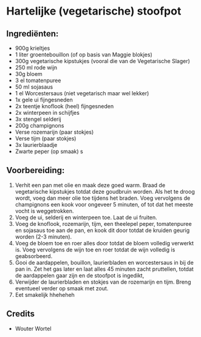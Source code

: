 # Hartelijke (vegetarische) stoofpot

## Ingrediënten:
-	900g krieltjes
-	1 liter groentebouillon (of op basis van Maggie blokjes)
-	300g vegetarische kipstukjes (vooral die van de Vegetarische Slager)
-	250 ml rode wijn
-	30g bloem
-	3 el tomatenpuree
-	50 ml sojasaus
-	1 el Worcestersaus (niet vegetarisch maar wel lekker)
-	1x gele ui fijngesneden
-	2x teentje knoflook (heel) fijngesneden
-	2x winterpeen in schijfjes 
-	3x stengel selderij 
-	200g champignons
-	Verse rozemarijn (paar stokjes)
-	Verse tijm (paar stokjes)
-	3x laurierblaadje 
-	Zwarte peper (op smaak) s

## Voorbereiding:
1.	Verhit een pan met olie en maak deze goed warm. Braad de vegetarische kipstukjes totdat deze goudbruin worden. Als het te droog wordt, voeg dan meer olie toe tijdens het braden. Voeg vervolgens de champignons een kook voor ongeveer 5 minuten, of tot dat het meeste vocht is weggetrokken. 
2.	Voeg de ui, selderij en winterpeen toe. Laat de ui fruiten. 
3.	Voeg de knoflook, rozemarijn, tijm, een theelepel peper, tomatenpuree en sojasaus toe aan de pan, en kook dit door totdat de kruiden geurig worden (2-3 minuten).
4.	Voeg de bloem toe en roer alles door totdat de bloem volledig verwerkt is. Voeg vervolgens de wijn toe en roer totdat de wijn volledig is geabsorbeerd. 
5.	Gooi de aardappelen, bouillon, laurierbladen en worcestersaus in bij de pan in. Zet het gas later en laat alles 45 minuten zacht pruttellen, totdat de aardappelen gaar zijn en de stoofpot is ingedikt, 
6.	Verwijder de laurierbladen en stokjes van de rozemarijn en tijm. Breng eventueel verder op smaak met zout.
7.	Eet smakelijk hheheheh

## Credits
- Wouter Wortel
